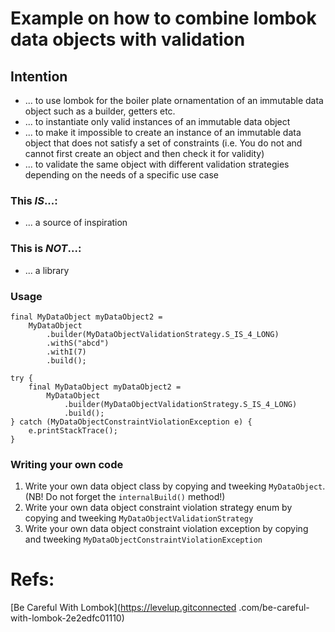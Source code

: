 # Example on how to combine lombok data objects with validation
## Intention
- ... to use lombok for the boiler plate ornamentation of an immutable data object such as a builder, getters etc.
- ... to instantiate only valid instances of an immutable data object
- ... to make it impossible to create an instance of an immutable data object that does not satisfy a set of constraints (i.e. You do not and cannot first create an object and then check it for validity)
- ... to validate the same object with different validation strategies depending on the needs of a specific use case
### This _IS_...:
  - ... a source of inspiration
### This is _NOT_...:
- ... a library
### Usage
```
final MyDataObject myDataObject2 =
    MyDataObject
        .builder(MyDataObjectValidationStrategy.S_IS_4_LONG)
        .withS("abcd")
        .withI(7)
        .build();
```
```
try {
    final MyDataObject myDataObject2 =
        MyDataObject
            .builder(MyDataObjectValidationStrategy.S_IS_4_LONG)
            .build();
} catch (MyDataObjectConstraintViolationException e) {
    e.printStackTrace();
}
```
### Writing your own code
1. Write your own data object class by copying and tweeking ```MyDataObject```. (NB! Do not forget the ```internalBuild()``` method!)
0. Write your own data object constraint violation strategy enum by copying and tweeking ```MyDataObjectValidationStrategy```
0. Write your own data object constraint violation exception by copying and tweeking ```MyDataObjectConstraintViolationException``` 
# Refs:
[Be Careful With Lombok](https://levelup.gitconnected .com/be-careful-with-lombok-2e2edfc01110)